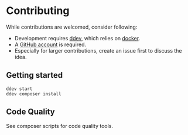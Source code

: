 # Contributing

While contributions are welcomed, consider following:

- Development requires [ddev](https://ddev.readthedocs.io/en/stable/), which relies on [docker](https://www.docker.com/).
- A [GitHub account](https://github.com/join) is required.
- Especially for larger contributions, create an issue first to discuss the idea.

## Getting started

```shell
ddev start
ddev composer install
```

## Code Quality

See composer scripts for code quality tools.
